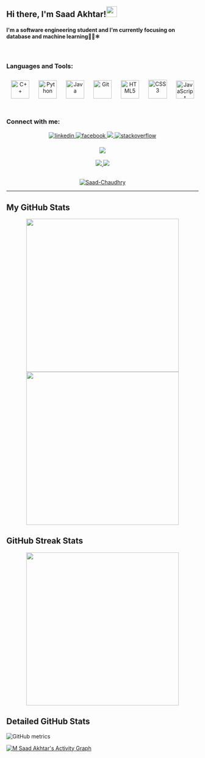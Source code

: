 ## **Hi there, I'm Saad Akhtar!<img src="https://media.giphy.com/media/hvRJCLFzcasrR4ia7z/giphy.gif" width="28">**

#### <div align="left">I'm a software engineering student and I'm currently focusing on database and machine learning👨‍💻⚛️</div>  
 
<br/>  

### Languages and Tools:  
<div align="center">  
<img style="margin: 10px" src="https://profilinator.rishav.dev/skills-assets/cplusplus-original.svg" alt="C++" height="48" />  
<img style="margin: 10px" src="https://profilinator.rishav.dev/skills-assets/python-original.svg" alt="Python" height="48" />
<img style="margin: 10px" src="https://profilinator.rishav.dev/skills-assets/java-original-wordmark.svg" alt="Java" height="48" />  
<img style="margin: 10px" src="https://profilinator.rishav.dev/skills-assets/git-scm-icon.svg" alt="Git" height="48" />  
<img style="margin: 10px" src="https://profilinator.rishav.dev/skills-assets/html5-original-wordmark.svg" alt="HTML5" height="48" />  
<img style="margin: 10px" src="https://profilinator.rishav.dev/skills-assets/css3-original-wordmark.svg" alt="CSS3" height="49" />  
<img style="margin: 10px" src="https://profilinator.rishav.dev/skills-assets/javascript-original.svg" alt="JavaScript" height="47" />
</div>  

<br/>  

### Connect with me:  
<div align="center">
<a href="https://linkedin.com/in/saad-akhtar-72247212b" target="_blank">
<img src=https://img.shields.io/badge/linkedin-%231E77B5.svg?&style=for-the-badge&logo=linkedin&logoColor=white alt=linkedin style="margin-bottom: 5px;" />
</a>  
<a href="https://www.facebook.com/saad.akhtar.182" target="_blank">
<img src=https://img.shields.io/badge/facebook-%232E87FB.svg?&style=for-the-badge&logo=facebook&logoColor=white alt=facebook style="margin-bottom: 5px;" />
</a>
<a href="https://instagram.com/c.h_saad">
<img  src="https://img.shields.io/badge/instagram-%23E4405F.svg?&style=for-the-badge&logo=instagram&logoColor=white" />
</a>
<a href="https://stackoverflow.com/users/19585638/m-saad-akhtar" target="_blank">
<img src=https://img.shields.io/badge/stackoverflow-%23F28032.svg?&style=for-the-badge&logo=stackoverflow&logoColor=white alt=stackoverflow style="margin-bottom: 5px;" />
</a>

</div>  

<br/>  

<div align="center">
<img src="https://komarev.com/ghpvc/?username=Saad-Chaudhry&&style=flat-square" align="center" />
</div>  

<br/>  

<div align="center">
<a href="https://www.youtube.com/channel/UCPb-pSZUyMazEEvtU_1iQCA?sub_confirmation=1">
<img src="https://img.shields.io/youtube/channel/subscribers/UCPb-pSZUyMazEEvtU_1iQCA?style=social" />
<href="https://www.youtube.com/channel/UCPb-pSZUyMazEEvtU_1iQCA?sub_confirmation=1">
<img src="https://img.shields.io/youtube/channel/views/UCPb-pSZUyMazEEvtU_1iQCA?style=social" /> 
</a>
</div>  

<br/> 

<p align="middle"> <a href="https://github.com/ryo-ma/github-profile-trophy"><img src="https://github-profile-trophy.vercel.app/?username=Saad-Chaudhry" alt="Saad-Chaudhry" /></a> </p>  

___
<h2 align="left">My GitHub Stats</h2>

<p align="center">
<img width="400px" src="https://github-readme-stats.vercel.app/api?username=Saad-Chaudhry&show_icons=true&theme=tokyonight&hide_border=true&bg_color=1F222E" />

<img width="400px" src="https://github-readme-stats.vercel.app/api/top-langs/?username=Saad-Chaudhry&hide=TeX&layout=compact&theme=tokyonight&hide_border=true&bg_color=1F222E" />
</p>

<h2 align="left">GitHub Streak Stats </h2>
<p align="center">
<img width="400px" src="https://github-readme-streak-stats.herokuapp.com/?user=Saad-Chaudhry&show_icons=true&theme=tokyoday&hide_border=true&bg_color=E8FFED" /></p>

<h2 align="left">Detailed GitHub Stats </h2>

![GitHub metrics](https://metrics.lecoq.io/Saad-Chaudhry)  


<a href="https://Saad-Chaudhry.github.io/"><img alt="M Saad Akhtar's Activity Graph" src="https://activity-graph.herokuapp.com/graph?username=Saad-Chaudhry&bg_color=1F222E&color=ffffff&line=f08c2d&point=444040&area=true&hide_border=true" /></a>

